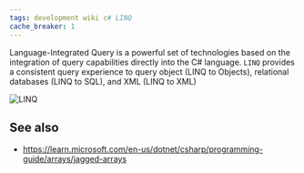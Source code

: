 ```yaml
---
tags: development wiki c# LINQ
cache_breaker: 1
---
```


Language-Integrated Query is a powerful set of technologies based on the integration of query capabilities directly into the C# language. `LINQ` provides a consistent query experience to query object (LINQ to Objects), relational databases (LINQ to SQL), and XML (LINQ to XML)

![LINQ](/system/images/linq-usage.webp)

## See also

- <https://learn.microsoft.com/en-us/dotnet/csharp/programming-guide/arrays/jagged-arrays>
